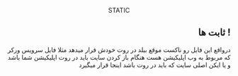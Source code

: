 <p align="center">STATIC</p>

## <div align="right">ثابت ها !</div>
<p align="right">درواقع این فایل رو ناکست موقع بیلد در روت خودش قرار میدهد مثلا فایل سرویس ورکر که مربوط به وب اپلیکیشن هست هنگام باز کردن سایت باید در روت اپلیکیشن شما باشد و یا ایکن اصلی سایت که باید در روت باشد اینجا قرار میگیرد</p>
